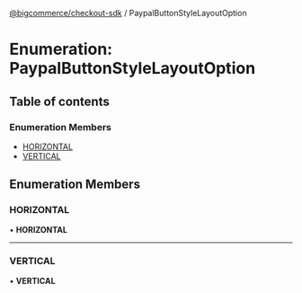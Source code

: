 [@bigcommerce/checkout-sdk](../README.md) / PaypalButtonStyleLayoutOption

# Enumeration: PaypalButtonStyleLayoutOption

## Table of contents

### Enumeration Members

- [HORIZONTAL](PaypalButtonStyleLayoutOption.md#horizontal)
- [VERTICAL](PaypalButtonStyleLayoutOption.md#vertical)

## Enumeration Members

### HORIZONTAL

• **HORIZONTAL**

___

### VERTICAL

• **VERTICAL**
